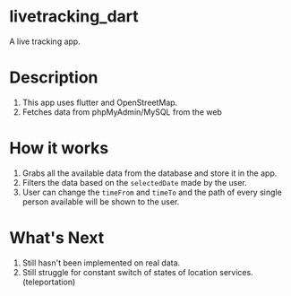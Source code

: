 # livetracking_dart
A live tracking app.

Description
============
1. This app uses flutter and OpenStreetMap.
2. Fetches data from phpMyAdmin/MySQL from the web

How it works
============
1. Grabs all the available data from the database and store it in the app.
2. Filters the data based on the `selectedDate` made by the user.
3. User can change the `timeFrom` and `timeTo` and the path of every single person available will be shown to the user.


What's Next
============
1. Still hasn't been implemented on real data.
2. Still struggle for constant switch of states of location services. (teleportation)
 
